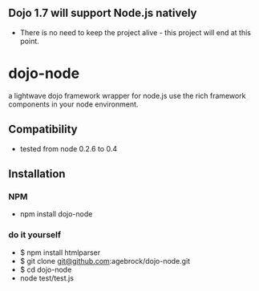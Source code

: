 ## Dojo 1.7 will support Node.js natively 
* There is no need to keep the project alive - this project will end at this point. 



# dojo-node
a lightwave dojo framework wrapper for node.js
use the rich framework components in your node environment.

## Compatibility
* tested from node 0.2.6 to 0.4

## Installation
### NPM
* npm install dojo-node


### do it yourself
* $ npm install htmlparser
* $ git clone git@github.com:agebrock/dojo-node.git
* $ cd dojo-node
* node test/test.js





